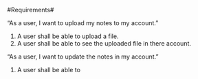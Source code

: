 #Requirements#

“As a user, I want to upload my notes to my account.”
1. A user shall be able to upload a file.
2. A user shall be able to see the uploaded file in there account.

“As a user, I want to update the notes in my account.”
1. A user shall be able to 
